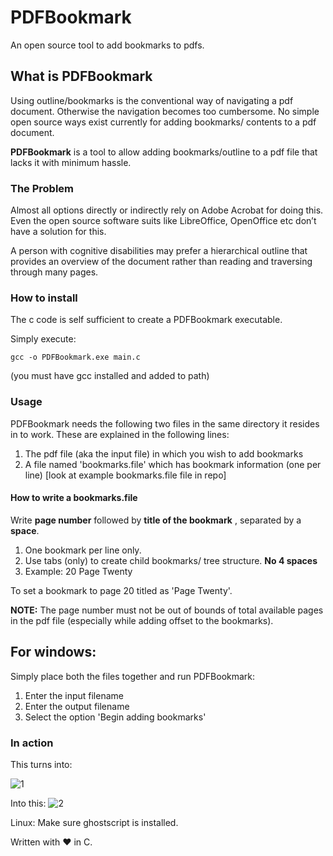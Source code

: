 # PDFBookmark
An open source tool to add bookmarks to pdfs.



<h2>What is PDFBookmark</h2>
Using outline/bookmarks is the conventional way of navigating a pdf document. Otherwise the navigation becomes too cumbersome.
No simple open source ways exist currently for adding bookmarks/ contents to a pdf document.

<strong>PDFBookmark</strong> is a tool to allow adding bookmarks/outline to a pdf file that lacks it with minimum hassle.



<h3>The Problem</h3>
Almost all options directly or indirectly rely on Adobe Acrobat for doing this. Even the open source software suits like LibreOffice, OpenOffice etc don’t have a solution for this.

A person with cognitive disabilities may prefer a hierarchical outline that provides an overview of the document rather than reading and traversing through many pages. 



<h3>How to install</h3>
The c code is self sufficient to create a PDFBookmark executable.

Simply execute:

```
gcc -o PDFBookmark.exe main.c
```

(you must have gcc installed and added to path)



<h3>Usage</h3>

PDFBookmark needs the following two files in the same directory it resides in to work. These are explained in the following lines:
  1. The pdf file (aka the input file) in which you wish to add bookmarks
  2. A file named 'bookmarks.file' which has bookmark information (one per line) [look at example bookmarks.file file in repo]



<h4>How to write a bookmarks.file</h4>
  Write  <strong>page number</strong>  followed by  <strong>title of the bookmark</strong> , separated by a <strong>space</strong>.
  
  1. One bookmark per line only.
  2. Use tabs (only) to create child bookmarks/ tree structure. <strong>No 4 spaces</strong> 
  3. Example: 20 Page Twenty
 
 To set a bookmark to page 20 titled as 'Page Twenty'.
 
**NOTE:** The page number must not be out of bounds of total available pages in the pdf file (especially while adding offset to the bookmarks).



<h2>For windows:</h2>

Simply place both the files together and run PDFBookmark:
  1. Enter the input filename
  2. Enter the output filename
  3. Select the option 'Begin adding bookmarks'



<h3>In action</h3>
This turns into:

![1](https://user-images.githubusercontent.com/77376446/124363790-fd505600-dc5a-11eb-8a27-ed2345c8753e.png)

Into this:
![2](https://user-images.githubusercontent.com/77376446/124363815-3be61080-dc5b-11eb-9729-95fdcd58eb50.gif)


Linux:
Make sure ghostscript is installed.

Written with ❤️ in C.
